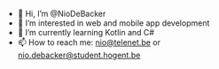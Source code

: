- 👋 Hi, I’m @NioDeBacker
- 👀 I’m interested in web and mobile app development
- 🌱 I’m currently learning Kotlin and C#
- 📫 How to reach me: nio@telenet.be or nio.debacker@student.hogent.be

<!---
NioDeBacker/NioDeBacker is a ✨ special ✨ repository because its `README.md` (this file) appears on your GitHub profile.
You can click the Preview link to take a look at your changes.
--->
